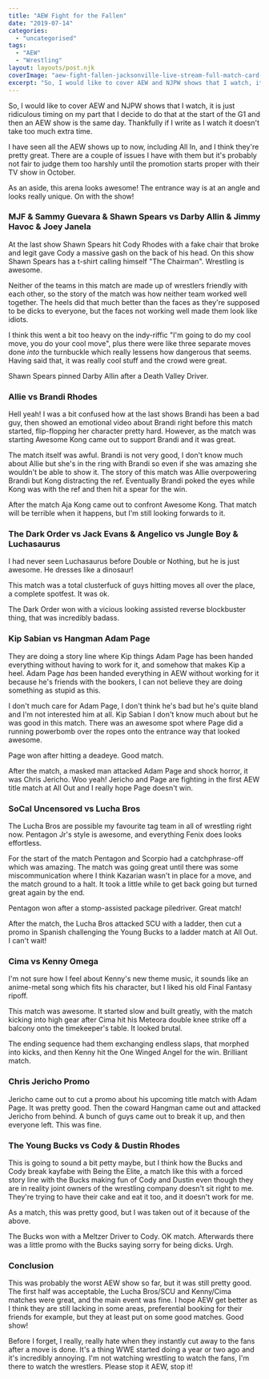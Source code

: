 ```yaml
---
title: "AEW Fight for the Fallen"
date: "2019-07-14"
categories: 
  - "uncategorised"
tags: 
  - "AEW"
  - "Wrestling"
layout: layouts/post.njk
coverImage: "aew-fight-fallen-jacksonville-live-stream-full-match-card-start-time.jpg"
excerpt: "So, I would like to cover AEW and NJPW shows that I watch, it is just ridiculous timing on my part that I decide to do that at the start of the G1 and then an AEW show is the same day. Thankfully if I write as I watch it doesn’t take too much extra time."
---
```

So, I would like to cover AEW and NJPW shows that I watch, it is just ridiculous timing on my part that I decide to do that at the start of the G1 and then an AEW show is the same day. Thankfully if I write as I watch it doesn't take too much extra time.

I have seen all the AEW shows up to now, including All In, and I think they're pretty great. There are a couple of issues I have with them but it's probably not fair to judge them too harshly until the promotion starts proper with their TV show in October.

As an aside, this arena looks awesome! The entrance way is at an angle and looks really unique. On with the show!

### MJF & Sammy Guevara & Shawn Spears vs Darby Allin & Jimmy Havoc & Joey Janela

At the last show Shawn Spears hit Cody Rhodes with a fake chair that broke and legit gave Cody a massive gash on the back of his head. On this show Shawn Spears has a t-shirt calling himself "The Chairman". Wrestling is awesome.

Neither of the teams in this match are made up of wrestlers friendly with each other, so the story of the match was how neither team worked well together. The heels did that much better than the faces as they're supposed to be dicks to everyone, but the faces not working well made them look like idiots.

I think this went a bit too heavy on the indy-riffic "I'm going to do my cool move, you do your cool move", plus there were like three separate moves done _into_ the turnbuckle which really lessens how dangerous that seems. Having said that, it was really cool stuff and the crowd were great.

Shawn Spears pinned Darby Allin after a Death Valley Driver.

### Allie vs Brandi Rhodes

Hell yeah! I was a bit confused how at the last shows Brandi has been a bad guy, then showed an emotional video about Brandi right before this match started, flip-flopping her character pretty hard. However, as the match was starting Awesome Kong came out to support Brandi and it was great.

The match itself was awful. Brandi is not very good, I don't know much about Allie but she's in the ring with Brandi so even if she was amazing she wouldn't be able to show it. The story of this match was Allie overpowering Brandi but Kong distracting the ref. Eventually Brandi poked the eyes while Kong was with the ref and then hit a spear for the win.

After the match Aja Kong came out to confront Awesome Kong. That match will be terrible when it happens, but I'm still looking forwards to it.

### The Dark Order vs Jack Evans & Angelico vs Jungle Boy & Luchasaurus

I had never seen Luchasaurus before Double or Nothing, but he is just awesome. He dresses like a dinosaur!

This match was a total clusterfuck of guys hitting moves all over the place, a complete spotfest. It was ok.

The Dark Order won with a vicious looking assisted reverse blockbuster thing, that was incredibly badass.

### Kip Sabian vs Hangman Adam Page

They are doing a story line where Kip things Adam Page has been handed everything without having to work for it, and somehow that makes Kip a heel. Adam Page _has_ been handed everything in AEW without working for it because he's friends with the bookers, I can not believe they are doing something as stupid as this.

I don't much care for Adam Page, I don't think he's bad but he's quite bland and I'm not interested him at all. Kip Sabian I don't know much about but he was good in this match. There was an awesome spot where Page did a running powerbomb over the ropes onto the entrance way that looked awesome.

Page won after hitting a deadeye. Good match.

After the match, a masked man attacked Adam Page and shock horror, it was Chris Jericho. Woo yeah! Jericho and Page are fighting in the first AEW title match at All Out and I really hope Page doesn't win.

### SoCal Uncensored vs Lucha Bros

The Lucha Bros are possible my favourite tag team in all of wrestling right now. Pentagon Jr's style is awesome, and everything Fenix does looks effortless.

For the start of the match Pentagon and Scorpio had a catchphrase-off which was amazing. The match was going great until there was some miscommunication where I think Kazarian wasn't in place for a move, and the match ground to a halt. It took a little while to get back going but turned great again by the end.

Pentagon won after a stomp-assisted package piledriver. Great match!

After the match, the Lucha Bros attacked SCU with a ladder, then cut a promo in Spanish challenging the Young Bucks to a ladder match at All Out. I can't wait!

### Cima vs Kenny Omega

I'm not sure how I feel about Kenny's new theme music, it sounds like an anime-metal song which fits his character, but I liked his old Final Fantasy ripoff.

This match was awesome. It started slow and built greatly, with the match kicking into high gear after Cima hit his Meteora double knee strike off a balcony onto the timekeeper's table. It looked brutal.

The ending sequence had them exchanging endless slaps, that morphed into kicks, and then Kenny hit the One Winged Angel for the win. Brilliant match.

### Chris Jericho Promo

Jericho came out to cut a promo about his upcoming title match with Adam Page. It was pretty good. Then the coward Hangman came out and attacked Jericho from behind. A bunch of guys came out to break it up, and then everyone left. This was fine.

### The Young Bucks vs Cody & Dustin Rhodes

This is going to sound a bit petty maybe, but I think how the Bucks and Cody break kayfabe with Being the Elite, a match like this with a forced story line with the Bucks making fun of Cody and Dustin even though they are in reality joint owners of the wrestling company doesn't sit right to me. They're trying to have their cake and eat it too, and it doesn't work for me.

As a match, this was pretty good, but I was taken out of it because of the above.

The Bucks won with a Meltzer Driver to Cody. OK match. Afterwards there was a little promo with the Bucks saying sorry for being dicks. Urgh.

### Conclusion

This was probably the worst AEW show so far, but it was still pretty good. The first half was acceptable, the Lucha Bros/SCU and Kenny/Cima matches were great, and the main event was fine. I hope AEW get better as I think they are still lacking in some areas, preferential booking for their friends for example, but they at least put on some good matches. Good show!

Before I forget, I really, really hate when they instantly cut away to the fans after a move is done. It's a thing WWE started doing a year or two ago and it's incredibly annoying. I'm not watching wrestling to watch the fans, I'm there to watch the wrestlers. Please stop it AEW, stop it!
